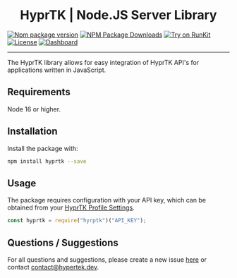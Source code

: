 <h1 style="text-align:center">
HyprTK | Node.JS Server Library
</h1>

[![Npm package version](https://badgen.net/npm/v/hyprtk)](https://npmjs.com/package/hyprtk)
[![NPM Package Downloads](https://badgen.net/npm/dt/hyprtk)](https://npmjs.com/package/hyprtk)
[![Try on RunKit](https://badge.runkitcdn.com/hyprtk.svg)](https://runkit.com/npm/hyprtk)
[![License](https://img.shields.io/github/license/hyperteksolutions/hyprtk)](https://github.com/hyperteksolutions/hyprtk/blob/master/LICENSE)
[![Dashboard](https://img.shields.io/website-up-down-green-red/http/shields.io.svg)](https://hypr.tk/)

---

The HyprTK library allows for easy integration of HyprTK API's for applications written in JavaScript.

## Requirements

Node 16 or higher.

## Installation

Install the package with:

```sh
npm install hyprtk --save
```

## Usage

The package requires configuration with your API key, which can be obtained from your [HyprTK Profile Settings](https://app.hypr.tk/settings).

```javascript
const hyprtk = require("hyrptk")("API_KEY");
```

## Questions / Suggestions

For all questions and suggestions, please create a new issue [here](https://github.com/hyperteksolutions/hyprtk/issues/new) or contact [contact@hypertek.dev](mailto:contact@hypertek.dev).
